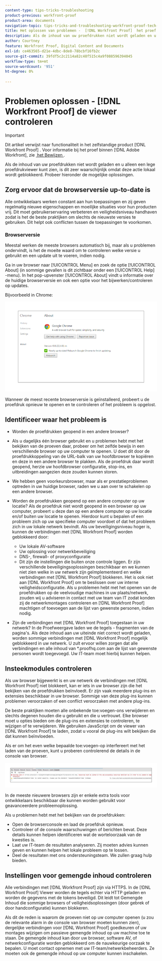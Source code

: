 ```yaml
---
content-type: tips-tricks-troubleshooting
product-previous: workfront-proof
product-area: documents
navigation-topic: tips-tricks-and-troubleshooting-workfront-proof-tech-corner
title: Het oplossen van problemen -  [!DNL Workfront Proof]  het proef kijker
description: Als de inhoud van uw proefdrukken niet wordt geladen en u alleen een lege proefdrukviewer kunt zien, is dit zeer waarschijnlijk omdat deze actie lokaal wordt geblokkeerd.
author: Courtney
feature: Workfront Proof, Digital Content and Documents
exl-id: ce463565-d21e-4dbc-8de8-78bcbf16fb2c
source-git-commit: 39fdf5c2c2114a82c48f515c4a9f088596394045
workflow-type: tm+mt
source-wordcount: '951'
ht-degree: 0%

---
```


# Problemen oplossen - [!DNL Workfront Proof] de viewer controleren

<!-- Audited: 01/2024 -->

>[!IMPORTANT]
>
>Dit artikel verwijst naar functionaliteit in het zelfstandige product [!DNL Workfront Proof] . Voor informatie bij het proef binnen [!DNL Adobe Workfront], zie [&#x200B; het Bewijzen &#x200B;](../../../review-and-approve-work/proofing/proofing.md).

Als de inhoud van uw proefdrukken niet wordt geladen en u alleen een lege proefdrukviewer kunt zien, is dit zeer waarschijnlijk omdat deze actie lokaal wordt geblokkeerd. Probeer hieronder de mogelijke oplossingen.

## Zorg ervoor dat de browserversie <!--and [!DNL Flash Player]--> up-to-date is

Alle ontwikkelaars werken constant aan hun toepassingen en zij geven regelmatig nieuwe eigenschappen en moeilijke situaties voor hun producten vrij. Dit moet gebruikerservaring verbeteren en veiligheidsniveau handhaven zodat is het de beste praktijken om slechts de nieuwste versies te gebruiken. Dit helpt ook conflicten tussen de toepassingen te voorkomen.

<!--
### [!DNL Flash Player] Plugin Version

To check your current [!DNL Flash Player] version visit the [[!DNL Adobe] website](http://www.adobe.com/software/flash/about/).

![ProofView_2.png](assets/proofview-2-350x199.png)

If your version number differs from the one listed for your platform go to the [[!DNL Flash Player] download page](http://get.adobe.com/flashplayer/otherversions/) and get the latest version.

Please note: we do recommend using the original [!DNL Adobe] plugin, so if your browser uses a built-in solution deactivate it and install the [!DNL Adobe] solution.
-->

### Browserversie

Meestal werken de meeste browsers automatisch bij, maar als u problemen ondervindt, is het de moeite waard om te controleren welke versie u gebruikt en een update uit te voeren, indien nodig.

Ga in uw browser naar [!UICONTROL Menu] en zoek de optie [!UICONTROL About] (in sommige gevallen is dit zichtbaar onder een [!UICONTROL Help] -menu). In het pop-upvenster [!UICONTROL About] vindt u informatie over de huidige browserversie en ook een optie voor het bijwerken/controleren op updates.

Bijvoorbeeld in Chrome:

![&#x200B; browser van Chrome versie &#x200B;](assets/proofview-3.png)

Wanneer de meest recente browserversie is geïnstalleerd, probeert u de proefdruk opnieuw te openen en te controleren of het probleem is opgelost.

<!--

## Ensure Your Local [!DNL Flash] Storage is Available

Our [!DNL Workfront Proof] Viewer is based on Flash, and we store some data about the proofs (i.e., comments, proof tiles, [!DNL Workfront Proof] Viewer settings) on your computer using [!DNL Flash Player]. If the [!DNL Workfront Proof] Viewer opens, but there is no content inside you will want to make sure that the Flash Storage is available on your machine and that [!DNL Workfront Proof] is allowed to use it.

If there is some storage allocated, but you're working with the bigger proofs with multiple pages and comments try to increase the [!DNL Flash] Storage and re-load your proof.

-->

## Identificeer waar het probleem is

* Worden de proefdrukken geopend in een andere browser?
* Als u dagelijks één browser gebruikt en u problemen hebt met het bekijken van de proeven daar, probeer om het zelfde bewijs in een verschillende browser op uw computer te openen. U doet dit door de proefdrukkoppeling van de URL-balk van uw hoofdbrowser te kopiëren en deze in een andere browser te plakken. Als de proefdruk daar wordt geopend, herzie uw hoofdbrowser configuratie, stop-ins, en uitbreidingen aangezien deze zouden kunnen storen.
* We hebben geen voorkeursbrowser, maar als er prestatieproblemen optreden in uw huidige browser, raden we u aan over te schakelen op een andere browser.
* Worden de proefdrukken geopend op een andere computer op uw locatie?
Als de proefdruk niet wordt geopend in een browser op uw computer, probeert u deze dan op een andere computer op uw locatie en/of buiten uw locatie te openen. Hierdoor kunt u bepalen of een probleem zich op uw specifieke computer voordoet of dat het probleem zich in uw lokale netwerk bevindt.
Als uw beveiligingsniveau hoger is, kunnen de verbindingen met [!DNL Workfront Proof] worden geblokkeerd door:

   * Uw lokale AV-software
   * Uw oplossing voor netwerkbeveiliging
   * DNS-, firewall- of proxyconfiguratie
   * Dit zijn de instellingen die buiten onze controle liggen. Er zijn verschillende beveiligingsoplossingen beschikbaar en we kunnen niet zien welke in uw netwerk zijn geïmplementeerd en welke verbindingen met [!DNL Workfront Proof] blokkeren. Het is ook niet aan [!DNL Workfront Proof] om te beslissen over uw interne veiligheidsconfiguratie. Als u problemen hebt met het openen van de proefdrukken op de veelvoudige machines in uw plaats/netwerk, zouden wij u adviseren in contact met uw team van IT zodat konden zij de netwerkmontages controleren en [!DNL Workfront Proof] machtigen of toevoegen aan de lijst van gewenste personen, indien nodig.

* Zijn de verbindingen met [!DNL Workfront Proof] toegestaan in uw netwerk?
In de Proefweergave laden we de tegels - fragmenten van de pagina&#39;s. Als deze inhoud aan uw uiteinde niet correct wordt geladen, worden sommige verbindingen met [!DNL Workfront Proof] mogelijk geblokkeerd in uw netwerk. U zult ervoor willen zorgen dat alle verbindingen en alle inhoud van *.proofhq.com aan de lijst van gewenste personen wordt toegevoegd. Uw IT-team moet hierbij kunnen helpen.

## Insteekmodules controleren

Als uw browser bijgewerkt is en uw netwerk de verbindingen met [!DNL Workfront Proof] niet blokkeert, kan er iets in uw browser zijn die het bekijken van de proefdrukken beïnvloedt. Er zijn vaak meerdere plug-ins en extensies beschikbaar in uw browser. Sommige van deze plug-ins kunnen problemen veroorzaken of een conflict veroorzaken met andere plug-ins.

De beste praktijken moeten alle onbekende toe:voegen-ons verwijderen en slechts degenen houden die u gebruikt en die u vertrouwt. Elke browser moet u opties bieden om de plug-ins en extensies te controleren, te wijzigen of te verwijderen. We gebruiken JavaScript om de viewer van [!DNL Workfront Proof] te laden, zodat u vooral de plug-ins wilt bekijken die dat kunnen beïnvloeden.

Als er om het even welke bepaalde toe:voegen-op interfereert met het laden van de proeven, kunt u proberen controlerend de details in de console van browser.

![&#x200B; Browser console &#x200B;](assets/proofview-4.png)

In de meeste nieuwere browsers zijn er enkele extra tools voor ontwikkelaars beschikbaar die kunnen worden gebruikt voor geavanceerdere probleemoplossing.

Als u problemen hebt met het bekijken van de proefdrukken:

* Open de browserconsole en laad de proefdruk opnieuw.
* Controleer of de console waarschuwingen of berichten bevat. Deze details kunnen helpen identificeren wat de worteloorzaak van de kwesties is.
* Laat uw IT-team de resultaten analyseren. Zij moeten advies kunnen geven en kunnen helpen het lokale probleem op te lossen.
* Deel de resultaten met ons ondersteuningsteam. We zullen graag hulp bieden.

## Instellingen voor gemengde inhoud controleren

Alle verbindingen met [!DNL Workfront Proof] zijn via HTTPS. In de [!DNL Workfront Proof] Viewer worden de tegels echter via HTTP geladen en worden de gegevens met de tokens beveiligd. Dit leidt tot Gemengde Inhoud die sommige browsers of veiligheidsoplossingen (door gebrek of door handconfiguratie) kunnen blokkeren.

Als dit de reden is waarom de proeven niet op uw computer openen (u zou de relevante alarm in de console van browser moeten kunnen zien), dergelijke verbindingen voor [!DNL Workfront Proof] goedkeuren of uw montages wijzigen om passieve gemengde inhoud op uw machine toe te staan. De gemengde inhoud kan door uw browser, software AV, of netwerkconfiguratie worden geblokkeerd om de nauwkeurige oorzaak te bepalen. U moet contact opnemen met uw IT-team/netwerkbeheerders. Ze moeten ook de gemengde inhoud op uw computer kunnen inschakelen.


